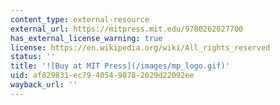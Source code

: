 ```yaml
---
content_type: external-resource
external_url: https://mitpress.mit.edu/9780262027700
has_external_license_warning: true
license: https://en.wikipedia.org/wiki/All_rights_reserved
status: ''
title: '![Buy at MIT Press](/images/mp_logo.gif)'
uid: af829831-ec79-4054-9878-2029d22092ee
wayback_url: ''
---
```

